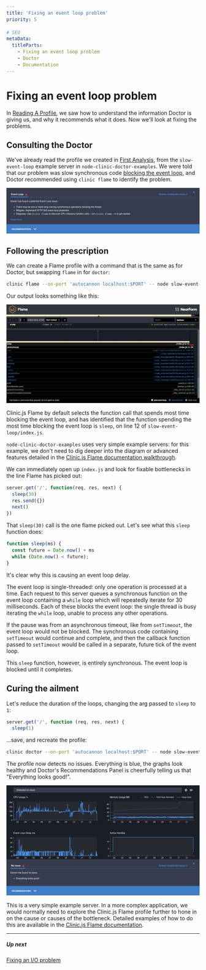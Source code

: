 ```yaml
---
title: 'Fixing an event loop problem'
priority: 5

# SEO
metaData:
  titleParts:
    - Fixing an event loop problem
    - Doctor
    - Documentation
---
```


# Fixing an event loop problem

In [Reading A Profile](/documentation/doctor/04-reading-a-profile/), we saw how to understand the
information Doctor is giving us, and why it recommends what it does. Now we'll look at fixing the problems.

## Consulting the Doctor

We've already read the profile we created in
[First Analysis](/documentation/doctor/03-first-analysis/), from the `slow-event-loop`
example server in `node-clinic-doctor-examples`. We were told that our problem was slow synchronous
code [blocking the event loop](/documentation/doctor/04-reading-a-profile/#event-loop-delay-ms/),
and Doctor recommended using `clinic flame` to identify the problem.

![Recommendations Panel - open, not expanded](04-N.png)

## Following the prescription

We can create a Flame profile with a command that is the same as for Doctor,
but swapping `flame` in for `doctor`:

```sh
clinic flame --on-port 'autocannon localhost:$PORT' -- node slow-event-loop
```

Our output looks something like this:

![Clinic.js Flame profile](05-A.png)

Clinic.js Flame by default selects the function call that spends most time blocking
the event loop, and has identified that the function spending the most time blocking
the event loop is `sleep`, on line 12 of `slow-event-loop/index.js`.

`node-clinic-doctor-examples` uses very simple example servers: for
this example, we don't need to dig deeper into the diagram or advanced features
detailed in the [Clinic.js Flame documentation walkthrough](/documentation/flame/).

We can immediately open up `index.js` and look for fixable bottlenecks in the
line Flame has picked out:

```js
server.get('/', function(req, res, next) {
  sleep(30)
  res.send({})
  next()
})
```

That `sleep(30)` call is the one flame picked out. Let's see what this `sleep` function does:

```js
function sleep(ms) {
  const future = Date.now() + ms
  while (Date.now() < future);
}
```

It's clear why this is causing an event loop delay.

The event loop is single-threaded: only one operation is processed at a time. Each
request to this server queues a synchronous function on the event loop containing
a `while` loop which will repeatedly iterate for 30 milliseconds. Each of these blocks
the event loop: the single thread is busy iterating the `while` loop, unable to process
any other operations.

If the pause was from an asynchronous timeout, like from `setTimeout`, the event loop
would not be blocked. The synchronous code containing `setTimeout` would continue and
complete, and then the callback function passed to `setTimeout` would be called in a
separate, future tick of the event loop.

This `sleep` function, however, is entirely synchronous. The event loop is blocked
until it completes.

## Curing the ailment

Let's reduce the duration of the loops, changing the arg passed to `sleep` to `1`:

```js
server.get('/', function (req, res, next) {
  sleep(1)
```

...save, and recreate the profile:

```sh
clinic doctor --on-port 'autocannon localhost:$PORT' -- node slow-event-loop
```

The profile now detects no issues. Everything is blue, the graphs look healthy and Doctor's
Recommendations Panel is cheerfully telling us that "Everything looks good!".

![Clinic.js Doctor profile reporting no issue](05-B.png)

This is a very simple example server. In a more complex application, we would normally
need to explore the Clinic.js Flame profile further to hone in on the cause or causes of the
bottleneck. Detailed examples of how to do this are available in the
[Clinic.js Flame documentation](/documentation/flame/).

---

##### Up next

[Fixing an I/O problem](/documentation/doctor/06-fixing-io-problem/)
